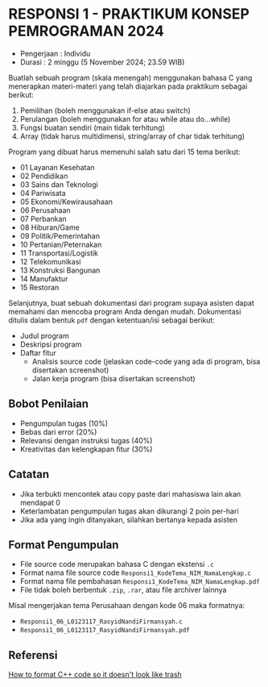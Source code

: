 # RESPONSI 1 - PRAKTIKUM KONSEP PEMROGRAMAN 2024

- Pengerjaan : Individu
- Durasi : 2 minggu (5 November 2024; 23.59 WIB)

Buatlah sebuah program (skala menengah) menggunakan bahasa C yang menerapkan materi-materi yang telah diajarkan pada praktikum sebagai berikut:

1. Pemilihan (boleh menggunakan if-else atau switch)
2. Perulangan (boleh menggunakan for atau while atau do...while)
3. Fungsi buatan sendiri (main tidak terhitung)
4. Array (tidak harus multidimensi, string/array of char tidak terhitung)

Program yang dibuat harus memenuhi salah satu dari 15 tema berikut:

- 01 Layanan Kesehatan
- 02 Pendidikan
- 03 Sains dan Teknologi
- 04 Pariwisata
- 05 Ekonomi/Kewirausahaan
- 06 Perusahaan
- 07 Perbankan
- 08 Hiburan/Game
- 09 Politik/Pemerintahan
- 10 Pertanian/Peternakan
- 11 Transportasi/Logistik
- 12 Telekomunikasi
- 13 Konstruksi Bangunan
- 14 Manufaktur
- 15 Restoran

Selanjutnya, buat sebuah dokumentasi dari program supaya asisten dapat memahami dan mencoba program Anda dengan mudah. Dokumentasi ditulis dalam bentuk `pdf` dengan ketentuan/isi sebagai berikut:

- Judul program
- Deskripsi program
- Daftar fitur
    - Analisis source code (jelaskan code-code yang ada di program, bisa disertakan screenshot)
    - Jalan kerja program (bisa disertakan screenshot)

## Bobot Penilaian

- Pengumpulan tugas (10%)
- Bebas dari error (20%)
- Relevansi dengan instruksi tugas (40%)
- Kreativitas dan kelengkapan fitur (30%)

## Catatan

- Jika terbukti mencontek atau copy paste dari mahasiswa lain akan mendapat 0
- Keterlambatan pengumpulan tugas akan dikurangi 2 poin per-hari
- Jika ada yang ingin ditanyakan, silahkan bertanya kepada asisten

## Format Pengumpulan

- File source code merupakan bahasa C dengan ekstensi `.c`
- Format nama file source code `Responsi1_KodeTema_NIM_NamaLengkap.c`
- Format nama file pembahasan `Responsi1_KodeTema_NIM_NamaLengkap.pdf`
- File tidak boleh berbentuk `.zip`, `.rar`, atau file archiver lainnya

Misal mengerjakan tema Perusahaan dengan kode 06 maka formatnya:

- `Responsi1_06_L0123117_RasyidNandiFirmansyah.c`
- `Responsi1_06_L0123117_RasyidNandiFirmansyah.pdf`

## Referensi

[How to format C++ code so it doesn&#39;t look like trash](https://www.youtube.com/watch?v=MfOxPGMoixM)
